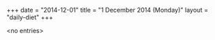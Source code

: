 +++
date = "2014-12-01"
title = "1 December 2014 (Monday)"
layout = "daily-diet"
+++


\<no entries\>
